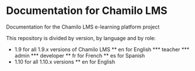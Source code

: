 Documentation for Chamilo LMS
=============================

Documentation for the Chamilo LMS e-learning platform project

This repository is divided by version, by language and by role:
* 1.9 for all 1.9.x versions of Chamilo LMS
** en for English
*** teacher
*** admin
*** developer
** fr for French
** es for Spanish
* 1.10 for all 1.10.x versions
** en for English
